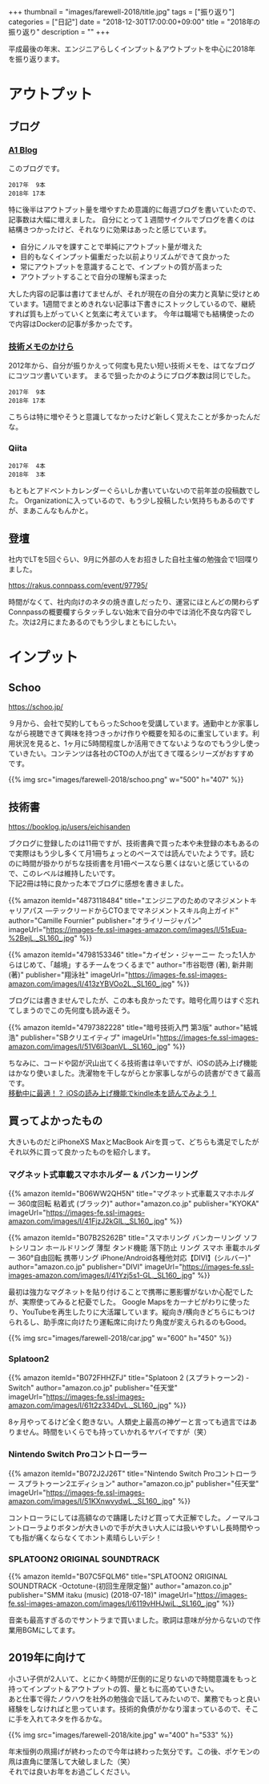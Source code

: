 +++
thumbnail = "images/farewell-2018/title.jpg"
tags = ["振り返り"]
categories = ["日記"]
date = "2018-12-30T17:00:00+09:00"
title = "2018年の振り返り"
description = ""
+++

平成最後の年末、エンジニアらしくインプット＆アウトプットを中心に2018年を振り返ります。

# アウトプット

## ブログ
### [A1 Blog](https://gyoza.beer/post/)

このブログです。

```
2017年  9本  
2018年 17本
```

特に後半はアウトプット量を増やすため意識的に毎週ブログを書いていたので、記事数は大幅に増えました。
自分にとって１週間サイクルでブログを書くのは結構きつかったけど、それなりに効果はあったと感じています。

- 自分にノルマを課すことで単純にアウトプット量が増えた
- 目的もなくインプット偏重だった以前よりリズムができて良かった
- 常にアウトプットを意識することで、インプットの質が高まった
- アウトプットすることで自分の理解も深まった

大した内容の記事は書けてませんが、それが現在の自分の実力と真摯に受けとめています。1週間でまとめきれない記事は下書きにストックしているので、継続すれば質も上がっていくと気楽に考えています。
今年は職場でも結構使ったので内容はDockerの記事が多かったです。

### [技術メモのかけら](http://eichisanden.hateblo.jp/)

2012年から、自分が振りかえって何度も見たい短い技術メモを、はてなブログにコツコツ書いています。
まるで狙ったかのようにブログ本数は同じでした。

```
2017年  9本  
2018年 17本
```

こちらは特に増やそうと意識してなかったけど新しく覚えたことが多かったんだな。

### Qiita

```
2017年  4本  
2018年  3本
```

もともとアドベントカレンダーぐらいしか書いていないので前年並の投稿数でした。
Organizationに入っているので、もう少し投稿したい気持ちもあるのですが、まあこんなもんかと。

## 登壇

社内でLTを5回ぐらい、9月に外部の人をお招きした自社主催の勉強会で1回喋りました。

https://rakus.connpass.com/event/97795/

時間がなくて、社内向けのネタの焼き直しだったり、運営にほとんどの関わらずConnpassの概要欄すらタッチしない始末で自分の中では消化不良な内容でした。次は2月にまたあるのでもう少しまともにしたい。

# インプット

## Schoo

https://schoo.jp/

９月から、会社で契約してもらったSchooを受講しています。通勤中とか家事しながら視聴できて興味を持つきっかけ作りや概要を知るのに重宝しています。利用状況を見ると、1ヶ月に5時間程度しか活用できてないようなのでもう少し使っていきたい。コンテンツは各社のCTOの人が出てきて喋るシリーズがおすすめです。

{{% img src="images/farewell-2018/schoo.png" w="500" h="407" %}}

## 技術書

https://booklog.jp/users/eichisanden

ブクログに登録したのは11冊ですが、技術書典で買った本や未登録の本もあるので実際はもう少し多くて月1冊ちょっとのペースでは読んでいたようです。読むのに時間が掛かりがちな技術書を月1冊ペースなら悪くはないと感じているので、このレベルは維持したいです。  
下記2冊は特に良かった本でブログに感想を書きました。

{{% amazon
  itemId="4873118484"
  title="エンジニアのためのマネジメントキャリアパス ―テックリードからCTOまでマネジメントスキル向上ガイド"
  author="Camille Fournier"
  publisher="オライリージャパン"
  imageUrl="https://images-fe.ssl-images-amazon.com/images/I/51sEua-%2BejL._SL160_.jpg"
%}}

{{% amazon
  itemId="4798153346"
  title="カイゼン・ジャーニー たった1人からはじめて、「越境」するチームをつくるまで"
  author="市谷聡啓 (著),‎ 新井剛 (著)"
  publisher="翔泳社"
  imageUrl="https://images-fe.ssl-images-amazon.com/images/I/413zYBVOo2L._SL160_.jpg"
%}}

ブログには書きませんでしたが、この本も良かったです。暗号化周りはすぐ忘れてしまうのでこの先何度も読み返そう。

{{% amazon
  itemId="4797382228"
  title="暗号技術入門 第3版"
  author="結城浩"
  publisher="SBクリエイティブ"
  imageUrl="https://images-fe.ssl-images-amazon.com/images/I/51V6l3panVL._SL160_.jpg"
%}}

ちなみに、コードや図が沢山出てくる技術書は辛いですが、iOSの読み上げ機能はかなり使いました。洗濯物を干しながらとか家事しながらの読書ができて最高です。  
[移動中に最適！？ iOSの読み上げ機能でkindle本を読んでみよう！](https://www.asobou.co.jp/blog/life/ios-speech)

## 買ってよかったもの

大きいものだとiPhoneXS MaxとMacBook Airを買って、どちらも満足でしたがそれ以外に買って良かったものを紹介します。

### マグネット式車載スマホホルダー & バンカーリング

{{% amazon
  itemId="B06WW2QH5N"
  title="マグネット式車載スマホホルダー 360度回転 粘着式 (ブラック)"
  author="amazon.co.jp"
  publisher="KYOKA"
  imageUrl="https://images-fe.ssl-images-amazon.com/images/I/41FjzJ2kGlL._SL160_.jpg"
%}}

{{% amazon
  itemId="B07B2S262B"
  title="スマホリング バンカーリング ソフトシリコン ホールドリング 薄型 タンド機能 落下防止 リング スマホ 車載ホルダー 360°自由回転 携帯リング iPhone/Android各種他対応【DIVI】(シルバー)"
  author="amazon.co.jp"
  publisher="DIVI"
  imageUrl="https://images-fe.ssl-images-amazon.com/images/I/41Yzj5s1-GL._SL160_.jpg"
%}}

最初は強力なマグネットを貼り付けることで携帯に悪影響がないか心配でしたが、実際使ってみると杞憂でした。
Google Mapsをカーナビがわりに使ったり、YouTubeを再生したりに大活躍しています。縦向き/横向きどちらにもつけられるし、助手席に向けたり運転席に向けたり角度が変えられるのもGood。

{{% img src="images/farewell-2018/car.jpg" w="600" h="450" %}}

### Splatoon2

{{% amazon
  itemId="B072FHHZFJ"
  title="Splatoon 2 (スプラトゥーン2) - Switch"
  author="amazon.co.jp"
  publisher="任天堂"
  imageUrl="https://images-fe.ssl-images-amazon.com/images/I/61t2z334DvL._SL160_.jpg"
%}}

8ヶ月やってるけど全く飽きない。人類史上最高の神ゲーと言っても過言ではありません。時間をいくらでも持っていかれるヤバイですが（笑）

### Nintendo Switch Proコントローラー

{{% amazon
  itemId="B072J2J26T"
  title="Nintendo Switch Proコントローラー スプラトゥーン2エディション"
  author="amazon.co.jp"
  publisher="任天堂"
  imageUrl="https://images-fe.ssl-images-amazon.com/images/I/51KXnwvydwL._SL160_.jpg"
%}}

コントローラにしては高額なので躊躇したけど買って大正解でした。ノーマルコントローラよりボタンが大きいので手が大きい大人には扱いやすいし長時間やっても指が痛くならなくてホント素晴らしいデシ！

### SPLATOON2 ORIGINAL SOUNDTRACK

{{% amazon
  itemId="B07C5FQLM6"
  title="SPLATOON2 ORIGINAL SOUNDTRACK -Octotune-(初回生産限定盤)"
  author="amazon.co.jp"
  publisher="SMM itaku (music) (2018-07-18)"
  imageUrl="https://images-fe.ssl-images-amazon.com/images/I/6119vHHJwiL._SL160_.jpg"
%}}

音楽も最高すぎるのでサントラまで買いました。歌詞は意味が分からないので作業用BGMにしてます。

## 2019年に向けて

小さい子供が2人いて、とにかく時間が圧倒的に足りないので時間意識をもっと持ってインプット＆アウトプットの質、量ともに高めていきたい。  
あと仕事で得たノウハウを社外の勉強会で話してみたいので、業務でもっと良い経験をしなければと思っています。技術的負債がかなり溜まっているので、そこに手を入れてネタを作るかな。

{{% img src="images/farewell-2018/kite.jpg" w="400" h="533" %}}

年末恒例の凧揚げが終わったので今年は終わった気分です。この後、ポケモンの凧は直角に墜落して大破しました（笑）  
それでは良いお年をお過ごしください。
